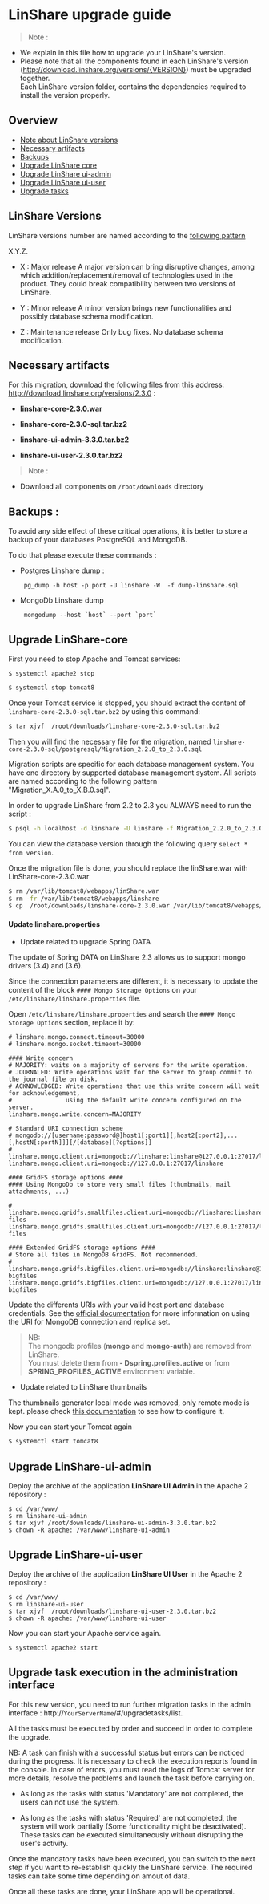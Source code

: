 # LinShare upgrade guide

> Note :
 - We explain in this file how to upgrade your LinShare's version. </br>
 - Please note that all the components found in each LinShare's version
(http://download.linshare.org/versions/{VERSION}) must be upgraded together.  
Each LinShare version folder, contains the dependencies required to install the version properly. </br>


## Overview

* [Note about LinShare versions](#lversions)
* [Necessary artifacts](#artifacts)
* [Backups](#backup)
* [Upgrade LinShare core](#core)
* [Upgrade LinShare ui-admin](#ui-admin)
* [Upgrade LinShare ui-user](#ui-user)
* [Upgrade tasks](#tasks)

<a name="lversions">

## LinShare Versions

</a>

LinShare versions number are named according to the [following pattern](https://semver.org/)

X.Y.Z.

* X : Major release
A major version can bring disruptive changes, among which addition/replacement/removal of technologies used in the product.
They could break compatibility between two versions of LinShare.

* Y : Minor release
A minor version brings new functionalities and possibly database schema modification.

* Z : Maintenance release
Only bug fixes. No database schema modification.

<a name="artifacts">

## Necessary artifacts

</a>

For this migration, download the following files from this address: http://download.linshare.org/versions/2.3.0 :

  * __linshare-core-2.3.0.war__

  * __linshare-core-2.3.0-sql.tar.bz2__

  * __linshare-ui-admin-3.3.0.tar.bz2__

  * __linshare-ui-user-2.3.0.tar.bz2__

> Note :</br>
 - Download all components  on `/root/downloads` directory</br>

<a name="backup">

## Backups :

</a>

To avoid any side effect of these critical operations, it is better to store a backup of your databases PostgreSQL and MongoDB.

To do that please execute these commands :

 * Postgres Linshare dump :

        pg_dump -h host -p port -U linshare -W  -f dump-linshare.sql

 * MongoDb Linshare dump

        mongodump --host `host` --port `port`

<a name="core">

## Upgrade LinShare-core

</a>

First you need to stop Apache and Tomcat services:

```
$ systemctl apache2 stop
```
```bash
$ systemctl stop tomcat8
```  
Once your Tomcat service is stopped, you should extract the content of `linshare-core-2.3.0-sql.tar.bz2` by using this command:
```bash
$ tar xjvf  /root/downloads/linshare-core-2.3.0-sql.tar.bz2
```
Then you will find the necessary file for the migration, named `linshare-core-2.3.0-sql/postgresql/Migration_2.2.0_to_2.3.0.sql`

Migration scripts are specific for each database management system.
You have one directory by supported database management system.
All scripts are named according to the following pattern "Migration_X.A.0_to_X.B.0.sql".

In order to upgrade LinShare from 2.2 to 2.3 you ALWAYS need to run the script :
```bash
$ psql -h localhost -d linshare -U linshare -f Migration_2.2.0_to_2.3.0.sql
```
You can view the database version through the following query `select * from version`.

Once the migration file is done, you should replace the linShare.war with LinShare-core-2.3.0.war

```bash
$ rm /var/lib/tomcat8/webapps/linShare.war
$ rm -fr /var/lib/tomcat8/webapps/linshare
$ cp  /root/downloads/linshare-core-2.3.0.war /var/lib/tomcat8/webapps/linshare.war
```

#### Update linshare.properties

- Update related to upgrade Spring DATA

The update of Spring DATA on LinShare 2.3 allows us to support mongo drivers (3.4) and (3.6).

Since the connection parameters are different, it is necessary to update the content
 of the block `#### Mongo Storage Options` on your `/etc/linshare/linshare.properties` file.

Open `/etc/linshare/linshare.properties` and search the `#### Mongo Storage Options` section, replace it by:

```shell
# linshare.mongo.connect.timeout=30000
# linshare.mongo.socket.timeout=30000

#### Write concern
# MAJORITY: waits on a majority of servers for the write operation.
# JOURNALED: Write operations wait for the server to group commit to the journal file on disk.
# ACKNOWLEDGED: Write operations that use this write concern will wait for acknowledgement,
#	 			using the default write concern configured on the server.
linshare.mongo.write.concern=MAJORITY

# Standard URI connection scheme
# mongodb://[username:password@]host1[:port1][,host2[:port2],...[,hostN[:portN]]][/[database][?options]]
# linshare.mongo.client.uri=mongodb://linshare:linshare@127.0.0.1:27017/linshare
linshare.mongo.client.uri=mongodb://127.0.0.1:27017/linshare

#### GridFS storage options ####
#### Using MongoDb to store very small files (thumbnails, mail attachments, ...)

# linshare.mongo.gridfs.smallfiles.client.uri=mongodb://linshare:linshare@127.0.0.1:27017/linshare-files
linshare.mongo.gridfs.smallfiles.client.uri=mongodb://127.0.0.1:27017/linshare-files

#### Extended GridFS storage options ####
# Store all files in MongoDB GridFS. Not recommended.
# linshare.mongo.gridfs.bigfiles.client.uri=mongodb://linshare:linshare@127.0.0.1:27017/linshare-bigfiles
linshare.mongo.gridfs.bigfiles.client.uri=mongodb://127.0.0.1:27017/linshare-bigfiles
```

Update the differents URIs with your valid host port and database credentials. See the [official documentation](https://docs.mongodb.com/manual/reference/connection-string/) for more information on using the URI for MongoDB connection and replica set.

> NB:  
The mongodb profiles (__mongo__ and __mongo-auth__) are removed from LinShare.  
You must delete them from __- Dspring.profiles.active__  or from __SPRING_PROFILES_ACTIVE__ environment variable.

- Update related to LinShare thumbnails

The thumbnails generator local mode was removed, only remote mode is kept.
please check [this documentation](../installation/linshare-install.md#thumbnail) to see how to configure it.


Now you can start your Tomcat again

```bash
$ systemctl start tomcat8
```

<a name="ui-admin">

## Upgrade LinShare-ui-admin

</a>

Deploy the archive of the application __LinShare UI Admin__ in the Apache 2 repository :

```
$ cd /var/www/
$ rm linshare-ui-admin
$ tar xjvf /root/downloads/linshare-ui-admin-3.3.0.tar.bz2
$ chown -R apache: /var/www/linshare-ui-admin
```
<a name="ui-user">

## Upgrade LinShare-ui-user
</a>

Deploy the archive of the application __LinShare UI User__ in the Apache 2 repository :

```
$ cd /var/www/
$ rm linshare-ui-user
$ tar xjvf  /root/downloads/linshare-ui-user-2.3.0.tar.bz2
$ chown -R apache: /var/www/linshare-ui-user
```
Now you can start your Apache service again.

```
$ systemctl apache2 start
```
<a name="tasks">

## Upgrade task execution in the administration interface
</a>

For this new version, you need to run further migration tasks in the
admin interface : http://`YourServerName`/#/upgradetasks/list.

All the tasks must be executed by order and succeed in order to complete the upgrade.  

NB: A task can finish with a successful status but errors can be noticed during the progress.
    It is necessary to check the execution reports found in the console.
    In case of errors, you must read the logs of Tomcat server for more details,
    resolve the problems and launch the task before carrying on.

* As long as the tasks with status 'Mandatory' are not completed, the users can not
use the system.

* As long as the tasks with status 'Required' are not completed,
the system will work partially (Some functionality might be deactivated).
These tasks can be executed simultaneously without disrupting the user's activity.

Once the mandatory tasks have been executed, you can switch to the next step if you want to
re-establish quickly the LinShare service.
The required tasks can take some time depending on amout of data.

Once all these tasks are done, your LinShare app will be operational.

